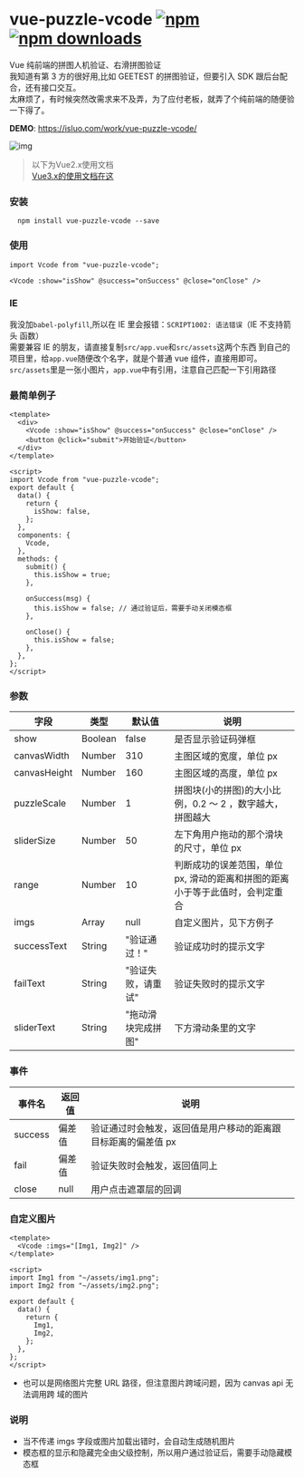 # vue-puzzle-vcode [![npm](https://img.shields.io/npm/v/vue-puzzle-vcode.svg)](https://www.npmjs.com/package/vue-puzzle-vcode) [![npm downloads](https://img.shields.io/npm/dt/vue-puzzle-vcode.svg)](https://www.npmjs.com/package/vue-puzzle-vcode)

Vue 纯前端的拼图人机验证、右滑拼图验证<br/> 我知道有第 3 方的很好用,比如 GEETEST
的拼图验证，但要引入 SDK 跟后台配合，还有接口交互。<br/> 太麻烦了，有时候突然改需求来不及弄，为了应付老板，就弄了个纯前端的随便验一下得了。

**DEMO**: https://isluo.com/work/vue-puzzle-vcode/

![img](public/demo.gif)


> 以下为Vue2.x使用文档<br/>
> [Vue3.x的使用文档在这](README3.md)


### 安装

```node
  npm install vue-puzzle-vcode --save
```

### 使用

```vue
import Vcode from "vue-puzzle-vcode";

<Vcode :show="isShow" @success="onSuccess" @close="onClose" />
```

### IE

我没加`babel-polyfill`,所以在 IE 里会报错：`SCRIPT1002: 语法错误`（IE 不支持箭头
函数）<br/> 需要兼容 IE 的朋友，请直接复制`src/app.vue`和`src/assets`这两个东西
到自己的项目里，给`app.vue`随便改个名字，就是个普通 vue 组件，直接用即可。<br/>
`src/assets`里是一张小图片，`app.vue`中有引用，注意自己匹配一下引用路径

### 最简单例子

```vue
<template>
  <div>
    <Vcode :show="isShow" @success="onSuccess" @close="onClose" />
    <button @click="submit">开始验证</button>
  </div>
</template>

<script>
import Vcode from "vue-puzzle-vcode";
export default {
  data() {
    return {
      isShow: false,
    };
  },
  components: {
    Vcode,
  },
  methods: {
    submit() {
      this.isShow = true;
    },

    onSuccess(msg) {
      this.isShow = false; // 通过验证后，需要手动关闭模态框
    },

    onClose() {
      this.isShow = false;
    },
  },
};
</script>
```

### 参数

| 字段         | 类型    | 默认值             | 说明                                                                          |
| ------------ | ------- | ------------------ | ----------------------------------------------------------------------------- |
| show         | Boolean | false              | 是否显示验证码弹框                                                            |
| canvasWidth  | Number  | 310                | 主图区域的宽度，单位 px                                                       |
| canvasHeight | Number  | 160                | 主图区域的高度，单位 px                                                       |
| puzzleScale  | Number  | 1                  | 拼图块(小的拼图)的大小比例，0.2 ～ 2 ，数字越大，拼图越大                     |
| sliderSize   | Number  | 50                 | 左下角用户拖动的那个滑块的尺寸，单位 px                                       |
| range        | Number  | 10                 | 判断成功的误差范围，单位 px, 滑动的距离和拼图的距离小于等于此值时，会判定重合 |
| imgs         | Array   | null               | 自定义图片，见下方例子                                                        |
| successText  | String  | "验证通过！"       | 验证成功时的提示文字                                                          |
| failText     | String  | "验证失败，请重试" | 验证失败时的提示文字                                                          |
| sliderText   | String  | "拖动滑块完成拼图" | 下方滑动条里的文字                                                            |

### 事件

| 事件名  | 返回值 | 说明                                                          |
| ------- | ------ | ------------------------------------------------------------- |
| success | 偏差值 | 验证通过时会触发，返回值是用户移动的距离跟目标距离的偏差值 px |
| fail    | 偏差值 | 验证失败时会触发，返回值同上                                  |
| close   | null   | 用户点击遮罩层的回调                                          |

### 自定义图片

```vue
<template>
  <Vcode :imgs="[Img1, Img2]" />
</template>

<script>
import Img1 from "~/assets/img1.png";
import Img2 from "~/assets/img2.png";

export default {
  data() {
    return {
      Img1,
      Img2,
    };
  },
};
</script>
```

- 也可以是网络图片完整 URL 路径，但注意图片跨域问题，因为 canvas api 无法调用跨
  域的图片


### 说明

- 当不传递 imgs 字段或图片加载出错时，会自动生成随机图片
- 模态框的显示和隐藏完全由父级控制，所以用户通过验证后，需要手动隐藏模态框